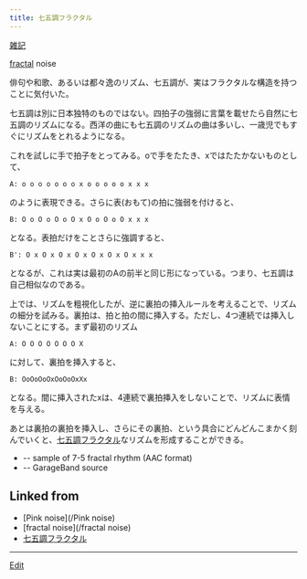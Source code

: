 ```yaml
---
title: 七五調フラクタル
---
```

[雑記](/雑記)

[fractal](/fractal) noise

俳句や和歌、あるいは都々逸のリズム、七五調が、実はフラクタルな構造を持つことに気付いた。



七五調は別に日本独特のものではない。四拍子の強弱に言葉を載せたら自然に七五調のリズムになる。西洋の曲にも七五調のリズムの曲は多いし、一歳児でもすぐにリズムをとれるようになる。



これを試しに手で拍子をとってみる。oで手をたたき、xではたたかないものとして、

```
A: o o o o o o o x o o o o o x x x
```
のように表現できる。さらに表(おもて)の拍に強弱を付けると、

```
B: O o O o O o O x O o O o O x x x
```
となる。表拍だけをことさらに強調すると、

```
B': O x O x O x O x O x O x O x x x
```
となるが、これは実は最初のAの前半と同じ形になっている。つまり、七五調は自己相似なのである。



上では、リズムを粗視化したが、逆に裏拍の挿入ルールを考えることで、リズムの細分を試みる。裏拍は、拍と拍の間に挿入する。ただし、4つ連続では挿入しないことにする。まず最初のリズム

```
A: O O O O O O O X
```
に対して、裏拍を挿入すると、

```
B: OoOoOoOxOoOoOxXx
```
となる。間に挿入されたxは、4連続で裏拍挿入をしないことで、リズムに表情を与える。



あとは裏拍の裏拍を挿入し、さらにその裏拍、という具合にどんどんこまかく刻んでいくと、[七五調フラクタル](/七五調フラクタル)なリズムを形成することができる。

* [](575.m4a) -- sample of 7-5 fractal rhythm (AAC format)
* [](575.zip) -- GarageBand source
<!--  -->






## Linked from

* [Pink noise](/Pink noise)
* [fractal noise](/fractal noise)
* [七五調フラクタル](/七五調フラクタル)


----
[Edit](https://github.com/vitroid/vitroid.github.io/edit/master/MD/七五調フラクタル.md)
